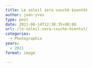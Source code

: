 ```yaml
---
title: Le soleil sera couché bientôt
author: jean-yves
type: post
date: 2021-08-14T12:38:35+00:00
url: /le-soleil-sera-couche-bientot/
categories:
  - Photographie
years:
  - 2021
format: image

---
```

